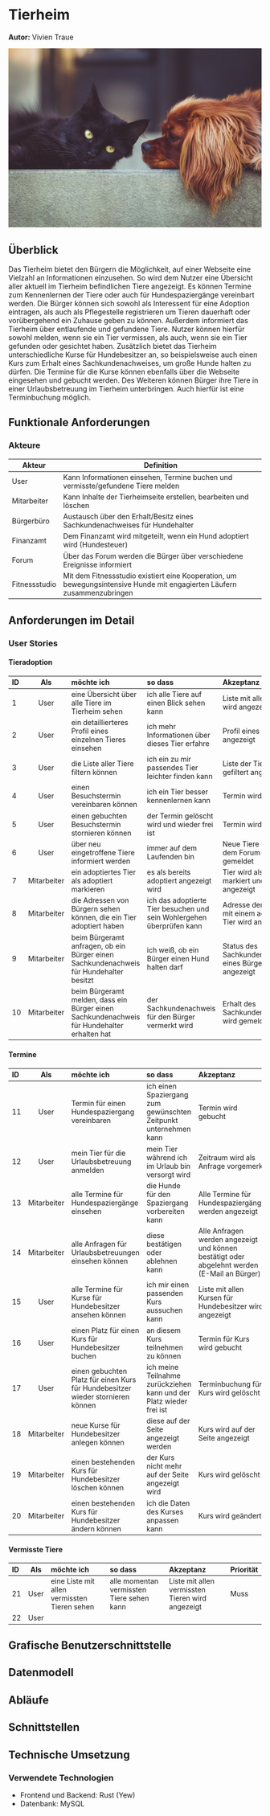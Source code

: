 # Tierheim

**Autor:** Vivien Traue

![Tierheim-Bild](media/tierheim.png)

## Überblick

Das Tierheim bietet den Bürgern die Möglichkeit, auf einer Webseite eine Vielzahl an Informationen einzusehen. So wird dem Nutzer eine Übersicht aller aktuell im Tierheim befindlichen Tiere angezeigt. Es können Termine zum Kennenlernen der Tiere oder auch für Hundespaziergänge vereinbart werden. Die Bürger können sich sowohl als Interessent für eine Adoption eintragen, als auch als Pflegestelle registrieren um Tieren dauerhaft oder vorübergehend ein Zuhause geben zu können. Außerdem informiert das Tierheim über entlaufende und gefundene Tiere. Nutzer können hierfür sowohl melden, wenn sie ein Tier vermissen, als auch, wenn sie ein Tier gefunden oder gesichtet haben. Zusätzlich bietet das Tierheim unterschiedliche Kurse für Hundebesitzer an, so beispielsweise auch einen Kurs zum Erhalt eines Sachkundenachweises, um große Hunde halten zu dürfen. Die Termine für die Kurse können ebenfalls über die Webseite eingesehen und gebucht werden. Des Weiteren können Bürger ihre Tiere in einer Urlaubsbetreuung im Tierheim unterbringen. Auch hierfür ist eine Terminbuchung möglich.


## Funktionale Anforderungen

### Akteure
| **Akteur** | **Definition** |
| --- | --- |
| User | Kann Informationen einsehen, Termine buchen und vermisste/gefundene Tiere melden |
| Mitarbeiter | Kann Inhalte der Tierheimseite erstellen, bearbeiten und löschen |
| Bürgerbüro | Austausch über den Erhalt/Besitz eines Sachkundenachweises für Hundehalter |
| Finanzamt | Dem Finanzamt wird mitgeteilt, wenn ein Hund adoptiert wird (Hundesteuer) |
| Forum | Über das Forum werden die Bürger über verschiedene Ereignisse informiert |
| Fitnessstudio | Mit dem Fitnessstudio existiert eine Kooperation, um bewegungsintensive Hunde mit engagierten Läufern zusammenzubringen |

## Anforderungen im Detail

### User Stories

#### Tieradoption

| **ID**| **Als**|   **möchte ich**   |  **so dass** | **Akzeptanz** | **Priorität**   |
|:-----|:----------:|:-------------------|:-------------|:---------|:----------------|
| 1 | User | eine Übersicht über alle Tiere im Tierheim sehen | ich alle Tiere auf einen Blick sehen kann | Liste mit allen Tieren wird angezeigt| Muss |
| 2 | User | ein detaillierteres Profil eines einzelnen Tieres einsehen | ich mehr Informationen über dieses Tier erfahre | Profil eines Tieres wird angezeigt | Muss |
| 3 | User | die Liste aller Tiere filtern können | ich ein zu mir passendes Tier leichter finden kann | Liste der Tiere wird gefiltert angezeigt | Sollte |
| 4 | User | einen Besuchstermin vereinbaren können | ich ein Tier besser kennenlernen kann | Termin wird gebucht | Muss |
| 5 | User | einen gebuchten Besuchstermin stornieren können | der Termin gelöscht wird und wieder frei ist | Termin wird gelöscht | Muss |
| 6 | User | über neu eingetroffene Tiere informiert werden | immer auf dem Laufenden bin | Neue Tiere werden dem Forum-Service gemeldet | Sollte |
| 7 | Mitarbeiter | ein adoptiertes Tier als adoptiert markieren | es als bereits adoptiert angezeigt wird | Tier wird als adoptiert markiert und angezeigt |  Muss |
| 8 | Mitarbeiter | die Adressen von Bürgern sehen können, die ein Tier adoptiert haben | ich das adoptierte Tier besuchen und sein Wohlergehen überprüfen kann | Adresse der Bürger mit einem adoptierten Tier wird angezeigt | Sollte |
| 9 | Mitarbeiter | beim Bürgeramt anfragen, ob ein Bürger einen Sachkundenachweis für Hundehalter besitzt | ich weiß, ob ein Bürger einen Hund halten darf | Status des Sachkundenachweises eines Bürgers wird angezeigt | Muss |
| 10 | Mitarbeiter | beim Bürgeramt melden, dass ein Bürger einen Sachkundenachweis für Hundehalter erhalten hat | der Sachkundenachweis für den Bürger vermerkt wird | Erhalt des Sachkundenachweises wird gemeldet | Muss |

#### Termine

| **ID**| **Als**|   **möchte ich**   |  **so dass** | **Akzeptanz** | **Priorität**   |
|:-----|:----------:|:-------------------|:-------------|:---------|:----------------|
| 11 | User | Termin für einen Hundespaziergang vereinbaren | ich einen Spaziergang zum gewünschten Zeitpunkt unternehmen kann | Termin wird gebucht | Muss |
| 12 | User | mein Tier für die Urlaubsbetreuung anmelden | mein Tier während ich im Urlaub bin versorgt wird | Zeitraum wird als Anfrage vorgemerkt | Muss |
| 13 | Mitarbeiter | alle Termine für Hundespaziergänge einsehen | die Hunde für den Spaziergang vorbereiten kann | Alle Termine für Hundespaziergänge werden angezeigt | Muss |
| 14 | Mitarbeiter | alle Anfragen für Urlaubsbetreuungen einsehen können | diese bestätigen oder ablehnen kann | Alle Anfragen werden angezeigt und können bestätigt oder abgelehnt werden (E-Mail an Bürger) | Muss |
| 15 | User | alle Termine für Kurse für Hundebesitzer ansehen können | ich mir einen passenden Kurs aussuchen kann | Liste mit allen Kursen für Hundebesitzer wird angezeigt | Muss |
| 16 | User | einen Platz für einen Kurs für Hundebesitzer buchen | an diesem Kurs teilnehmen zu können | Termin für Kurs wird gebucht | Muss |
| 17 | User | einen gebuchten Platz für einen Kurs für Hundebesitzer wieder stornieren können | ich meine Teilnahme zurückziehen kann und der Platz wieder frei ist | Terminbuchung für Kurs wird gelöscht | Muss | 
| 18 | Mitarbeiter | neue Kurse für Hundebesitzer anlegen können | diese auf der Seite angezeigt werden | Kurs wird auf der Seite angezeigt | Muss |
| 19 | Mitarbeiter | einen bestehenden Kurs für Hundebesitzer löschen können | der Kurs nicht mehr auf der Seite angezeigt wird | Kurs wird gelöscht | Muss |
| 20 | Mitarbeiter | einen bestehenden Kurs für Hundebesitzer ändern können | ich die Daten des Kurses anpassen kann | Kurs wird geändert | Muss |

#### Vermisste Tiere

| **ID**| **Als**|   **möchte ich**   |  **so dass** | **Akzeptanz** | **Priorität**   |
|:-----|:----------:|:-------------------|:-------------|:---------|:----------------|
| 21 | User | eine Liste mit allen vermissten Tieren sehen | alle momentan vermissten Tiere sehen kann | Liste mit allen vermissten Tieren wird angezeigt | Muss |
| 22 | User | 

## Grafische Benutzerschnittstelle

## Datenmodell

## Abläufe

## Schnittstellen

## Technische Umsetzung

### Verwendete Technologien

- Frontend und Backend: Rust (Yew)
- Datenbank: MySQL
